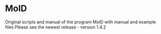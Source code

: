 # MolD
Original scripts and manual of the program MolD with manual and example files
Please see the newest release - version 1.4.2
